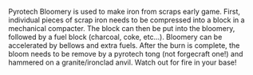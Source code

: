 Pyrotech Bloomery is used to make iron from scraps early game.
First, individual pieces of scrap iron needs to be compressed into a block in a mechanical compacter. The block can then be put into the bloomery, followed by a fuel block (charcoal, coke, etc...). Bloomery can be accelerated by  bellows and extra fuels.
After the burn is complete, the bloom needs to be remove by a pyrotech tong (not forgecraft one!) and hammered on a granite/ironclad anvil. Watch out for fire in your base!
